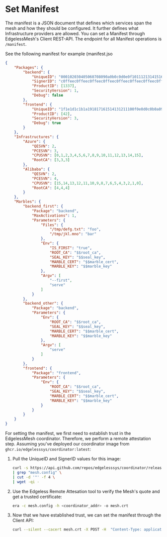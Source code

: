 # Set Manifest

The manifest is a JSON document that defines which services span the mesh and how they should be configured.
It further defines what Infrastructure providers are allowed.
You can set a Manifest through EdgelessMesh's Client REST-API.
The endpoint for all Manifest operations is `/manifest`.

See the following manifest for example (manifest.jso

```json
{
	"Packages": {
		"backend": {
			"UniqueID": "000102030405060708090a0b0c0d0e0f101112131415161718191a1b1c1d1e1f",
            "SignerID": "c0ffeec0ffeec0ffeec0ffeec0ffeec0ffeec0ffeec0ffeec0ffeec0ffeec0ffee",
            "ProductID": [1337],
            "SecurityVersion": 1,
			"Debug": false
		},
		"frontend": {
			"UniqueID": "1f1e1d1c1b1a191817161514131211100f0e0d0c0b0a09080706050403020100",
			"ProductID": [42],
			"SecurityVersion": 3,
			"Debug": true
		}
	},
	"Infrastructures": {
		"Azure": {
			"QESVN": 2,
			"PCESVN": 3,
			"CPUSVN": [0,1,2,3,4,5,6,7,8,9,10,11,12,13,14,15],
			"RootCA": [3,3,3]
		},
		"Alibaba": {
			"QESVN": 2,
			"PCESVN": 4,
			"CPUSVN": [15,14,13,12,11,10,9,8,7,6,5,4,3,2,1,0],
			"RootCA": [4,4,4]
		}
	},
	"Marbles": {
		"backend_first": {
			"Package": "backend",
			"MaxActivations": 1,
			"Parameters": {
				"Files": {
					"/tmp/defg.txt": "foo",
					"/tmp/jkl.mno": "bar"
				},
				"Env": {
					"IS_FIRST": "true",
					"ROOT_CA": "$$root_ca",
					"SEAL_KEY": "$$seal_key",
					"MARBLE_CERT": "$$marble_cert",
					"MARBLE_KEY": "$$marble_key"
				},
				"Argv": [
					"--first",
					"serve"
				]
			}
		},
		"backend_other": {
			"Package": "backend",
			"Parameters": {
				"Env": {
					"ROOT_CA": "$$root_ca",
					"SEAL_KEY": "$$seal_key",
					"MARBLE_CERT": "$$marble_cert",
					"MARBLE_KEY": "$$marble_key"
				},
				"Argv": [
					"serve"
				]
			}
		},
		"frontend": {
			"Package": "frontend",
			"Parameters": {
				"Env": {
					"ROOT_CA": "$$root_ca",
					"SEAL_KEY": "$$seal_key",
					"MARBLE_CERT": "$$marble_cert",
					"MARBLE_KEY": "$$marble_key"
				}
			}
		}
	}
}
```

For setting the manifest, we first need to establish trust in the EdgelessMesh coordinator.
Therefore, we perform a remote attestation step.
Assuming you've deployed our coordinator image from `ghcr.io/edgelesssys/coordinator:latest`:

1. Pull the UniqueID and SignerID values for this image:

    ```bash
    curl -s https://api.github.com/repos/edgelesssys/coordinator/releases/latest \
    | grep "mesh.config" \
    | cut -d '"' -f 4 \
    | wget -qi -
    ```

1. Use the Edgeless Remote Attesation tool to verify the Mesh's quote and get a trusted certificate:

    ```bash
    era -c mesh.config -h <coordinator_addr> -o mesh.crt
    ```

1. Now that we have established trust, we can set the manifest through the Client API:

    ```bash
    curl --silent --cacert mesh.crt -X POST -H  "Content-Type: application/json" --data-binary @manifest.json "https://<coordinator_addr>/manifest"
    ```
